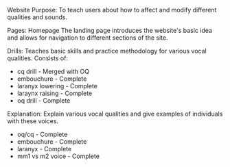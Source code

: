 Website Purpose:
To teach users about how to affect and modify different qualities and sounds.

Pages:
Homepage
The landing page introduces the website's basic idea and allows for navigation to different sections of the site.

Drills:
Teaches basic skills and practice methodology for various vocal qualities. Consists of:
- cq drill - Merged with OQ
- embouchure - Complete
- laranyx lowering - Complete
- laraynx raising - Complete
- oq drill - Complete

Explanation:
Explain various vocal qualities and give examples of individuals with these voices.
- oq/cq - Complete
- embouchure - Complete
- laranyx - Complete
- mm1 vs m2 voice - Complete
